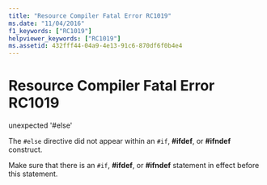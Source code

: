 ```yaml
---
title: "Resource Compiler Fatal Error RC1019"
ms.date: "11/04/2016"
f1_keywords: ["RC1019"]
helpviewer_keywords: ["RC1019"]
ms.assetid: 432fff44-04a9-4e13-91c6-870df6f0b4e4
---
```

# Resource Compiler Fatal Error RC1019

unexpected '#else'

The `#else` directive did not appear within an `#if`, **#ifdef**, or **#ifndef** construct.

Make sure that there is an `#if`, **#ifdef**, or **#ifndef** statement in effect before this statement.
